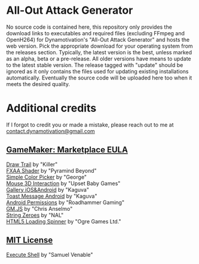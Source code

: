 # All-Out Attack Generator
No source code is contained here, this repository only provides the download links to executables and required files (excluding FFmpeg and OpenH264) for Dynamotivation's "All-Out Attack Generator" and hosts the web version. Pick the appropriate download for your operating system from the releases section. Typically, the latest version is the best, unless marked as an alpha, beta or a pre-release. All older versions have means to update to the latest stable version. The release tagged with "update" should be ignored as it only contains the files used for updating existing installations automatically. Eventually the source code will be uploaded here too when it meets the desired quality.

# Additional credits
If I forgot to credit you or made a mistake, please reach out to me at [contact.dynamotivation@gmail.com](mailto:contact.dynamotivation@gmail.com)

## [GameMaker: Marketplace EULA](https://marketplace.yoyogames.com/eula)
[Draw Trail](https://marketplace.yoyogames.com/assets/212/draw-trail) by "Killer"\
[FXAA Shader](https://marketplace.yoyogames.com/assets/1360/fxaa-shader) by "Pyramind Beyond"\
[Simple Color Picker](https://marketplace.yoyogames.com/assets/728/simple-color-picker) by "George"\
[Mouse 3D Interaction](https://marketplace.yoyogames.com/assets/2252/mouse-3d-interaction) by "Upset Baby Games"\
[Gallery iOS&Android](https://marketplace.yoyogames.com/assets/3960/gallery-ios-android) by "Kaguva"\
[Toast Message Android](https://marketplace.yoyogames.com/assets/4230/toast-message-android) by "Kaguva"\
[Android Permissions](https://marketplace.yoyogames.com/assets/4880/android-permissions) by "Roadhammer Gaming"\
[GM.JS](https://marketplace.yoyogames.com/assets/3454/gm-js) by "Chris Anselmo"\
[String Zeroes](https://marketplace.yoyogames.com/assets/157/string-zeroes) by "NAL"\
[HTML5 Loading Spinner](https://marketplace.yoyogames.com/assets/630/html5-loading-spinner) by "Ogre Games Ltd."

## [MIT License](https://opensource.org/licenses/MIT)
[Execute Shell](https://marketplace.yoyogames.com/assets/575/execute-shell) by "Samuel Venable"
